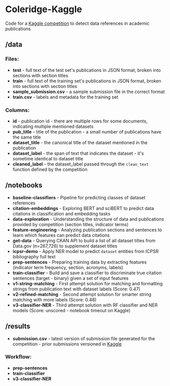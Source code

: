 # Coleridge-Kaggle
Code for a [Kaggle competition](https://www.kaggle.com/c/coleridgeinitiative-show-us-the-data/data) to detect data references in academic publications

## /data
### Files:
* **test** - full text of the test set's publications in JSON format, broken into sections with section titles
* **train** - full text of the training set's publications in JSON format, broken into sections with section titles
* **sample_submission.csv** - a sample submission file in the correct format
* **train.csv** - labels and metadata for the training set

### Columns:
* **id** - publication id - there are multiple rows for some documents, indicating multiple mentioned datasets
* **pub_title** - title of the publication - a small number of publications have the same title
* **dataset_title** - the canonical title of the dataset mentioned in the publication
* **dataset_label** - the span of text that indicates the dataset - it's sometime identical to dataset title
* **cleaned_label** - the dataset_label passed through the `clean_text` function defined by the competition

## /notebooks
* **baseline-classifiers** - Pipeline for predicting classes of dataset references
* **citation-embeddings** - Exploring BERT and sciBERT to predict data citations in classification and embedding tasks
* **data-exploration** - Understanding the structure of data and publications provided by competition (section titles, indicator terms)
* **feature-engineering** - Analyzing publication sections and sentences to learn which features can predict data citations
* **get-data** - Querying CKAN API to build a list of all dataset titles from Data.gov (n=267,726) to supplement dataset titles
* **icpsr-demo** - Apply NER model to predict `dataset` entities from ICPSR bibliography full text
* **prep-sentences** - Preparing training data by extracting features (indicator term frequency, section, acronyms, labels)
* **train-classifier** - Build and save a classifier to discriminate true citation sentences (target - binary) given a set of input features
* **v1-string-matching** - First attempt solution for matching and formatting strings from publication text with dataset labels (Score: 0.47)
* **v2-refined-matching** - Second attempt solution for smarter string matching with more labels (Score: 0.48)
* **v3-classifier-NER** - Third attempt solution with RF classifier and NER models (Score: unscored - notebook timeout on Kaggle)

## /results
* **submission.csv** - latest version of submission file generated for the competition - prior submissions versioned in [Kaggle](https://www.kaggle.com/c/coleridgeinitiative-show-us-the-data/code?competitionId=25925&sortBy=dateRun&tab=profile)

### Workflow:
* **prep-sentences**
* **train-classifier**
* **v3-classifier-NER** 
